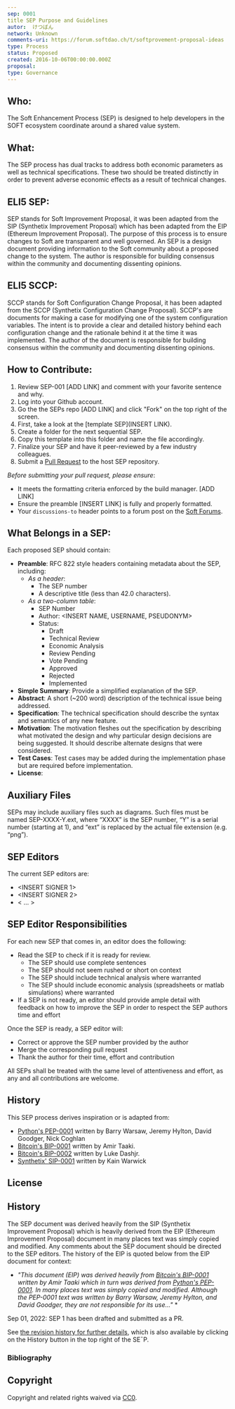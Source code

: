 ```yaml
---
sep: 0001
title SEP Purpose and Guidelines
autor:  けつばん
network: Unknown
comments-uri: https://forum.softdao.ch/t/softprovement-proposal-ideas
type: Process
status: Proposed
created: 2016-10-06T00:00:00.000Z
proposal: 
type: Governance
---
```


## Who:

The Soft Enhancement Process (SEP) is designed to help developers in the SOFT ecosystem coordinate around a shared value system.

## What:

The SEP process has dual tracks to address both economic parameters as well as technical specifications. These two should be treated distinctly in order to prevent adverse economic effects as a result of technical changes.

## ELI5 SEP:

SEP stands for Soft Improvement Proposal, it was been adapted from the SIP (Synthetix Improvement Proposal) which has been adapted from the EIP (Ethereum Improvement Proposal). The purpose of this process is to ensure changes to Soft are transparent and well governed. An SEP is a design document providing information to the Soft community about a proposed change to the system. The author is responsible for building consensus within the community and documenting dissenting opinions.

## ELI5 SCCP:

SCCP stands for Soft Configuration Change Proposal, it has been adapted from the SCCP (Synthetix Configuration Change Proposal). SCCP's are documents for making a case for modifying one of the system configuration variables. The intent is to provide a clear and detailed history behind each configuration change and the rationale behind it at the time it was implemented. The author of the document is responsible for building consensus within the community and documenting dissenting opinions.

## How to Contribute:

1. Review SEP-001 [ADD LINK] and comment with your favorite sentence and why.
2. Log into your Github account.
3. Go the the SEPs repo [ADD LINK] and click "Fork" on the top right of the screen.
4. First, take a look at the [template SEP](INSERT LINK). 
5. Create a folder for the next sequential SEP.
6. Copy this template into this folder and name the file accordingly.
7. Finalize your SEP and have it peer-reviewed by a few industry colleagues.
8. Submit a [Pull Request](https://docs.github.com/en/pull-requests/collaborating-with-pull-requests/proposing-changes-to-your-work-with-pull-requests/creating-a-pull-request) to the host SEP repository.

*Before submitting your pull request, please ensure*:
* It meets the formatting criteria enforced by the build manager. [ADD LINK]
* Ensure the preamble [INSERT LINK] is fully and properly formatted.
* Your ```discussions-to``` header points to a forum post on the [Soft Forums](https://forum.softdao.ch/).

## What Belongs in a SEP:

Each proposed SEP should contain:

* **Preamble**: RFC 822 style headers containing metadata about the SEP, including: 
   * *As a header*:  
     * The SEP number
     * A descriptive title (less than 42.0 characters).
  * *As a two-column table*:
    *  SEP Number
    * Author: <INSERT NAME, USERNAME, PSEUDONYM>
    * Status: 
      * Draft
      * Technical Review
      * Economic Analysis
      * Review Pending
      * Vote Pending
      * Approved
      * Rejected
      * Implemented
* **Simple Summary**: Provide a simplified explanation of the SEP.
* **Abstract**: A short (~200 word) description of the technical issue being addressed.
* **Specification**: The technical specification should describe the syntax and semantics of any new feature.
* **Motivation**: The motivation fleshes out the specification by describing what motivated the design and why particular design decisions are being suggested. It should describe alternate designs that were considered. 
* **Test Cases**: Test cases may be added during the implementation phase but are required before implementation.
* **License**: <INSERT> 


## Auxiliary Files

SEPs may include auxiliary files such as diagrams. Such files must be named SEP-XXXX-Y.ext, where “XXXX” is the SEP number, “Y” is a serial number (starting at 1), and “ext” is replaced by the actual file extension (e.g. “png”).

## SEP Editors

The current SEP editors are:
* <INSERT SIGNER 1>
* <INSERT SIGNER 2>
* < ... >

## SEP Editor Responsibilities

For each new SEP that comes in, an editor does the following:

* Read the SEP to check if it is ready for review. 
  * The SEP should use complete sentences
  * The SEP should not seem rushed or short on context
  * The SEP should include technical analysis where warranted
  * The SEP should include economic analysis (spreadsheets or matlab simulations) where warranted
* If a SEP is not ready, an editor should provide ample detail with feedback on how to improve the SEP in order to respect the SEP authors time and effort

Once the SEP is ready, a SEP editor will:
* Correct or approve the SEP number provided by the author
* Merge the corresponding pull request
* Thank the author for their time, effort and contribution

All SEPs shall be treated with the same level of attentiveness and effort, as any and all contributions are welcome.

## History

This SEP process derives inspiration or is adapted from:
* [Python's PEP-0001](https://peps.python.org/pep-0001/) written by Barry Warsaw, Jeremy Hylton, David Goodger, Nick Coghlan
* [Bitcoin's BIP-0001](https://github.com/bitcoin/bips/blob/master/bip-0001.mediawiki) written by Amir Taaki.
* [Bitcoin's BIP-0002](https://github.com/bitcoin/bips/blob/master/bip-0002.mediawiki) written by Luke Dashjr.
* [Synthetix' SIP-0001](https://sips.synthetix.io/sips/sip-1/) written by Kain Warwick

## License

<INSERT>

## History

The SEP document was derived heavily from the SIP (Synthetix Improvement Proposal) which is heavily derived from the EIP (Ethereum Improvement Proposal) document in many places text was simply copied and modified. Any comments about the SEP document should be directed to the SEP editors. The history of the EIP is quoted below from the EIP document for context:

- _"This document (EIP) was derived heavily from [Bitcoin's BIP-0001] written by Amir Taaki which in turn was derived from [Python's PEP-0001]. In many places text was simply copied and modified. Although the PEP-0001 text was written by Barry Warsaw, Jeremy Hylton, and David Goodger, they are not responsible for its use..."_ \*

Sep 01, 2022: SEP 1 has been drafted and submitted as a PR.

See [the revision history for further details](https://github.com/softdao/), which is also available by clicking on the History button in the top right of the SE¯P.

### Bibliography

[pull request]: https://github.com/softdao/SEPs/pulls
[markdown]: https://github.com/adam-p/markdown-here/wiki/Markdown-Cheatsheet
[bitcoin's bip-0001]: https://github.com/bitcoin/bips
[python's pep-0001]: https://www.python.org/dev/peps
[synthetix sip-0001]: https://github.com/Synthetixio/SIPs

## Copyright

Copyright and related rights waived via [CC0](https://creativecommons.org/publicdomain/zero/1.0/).
